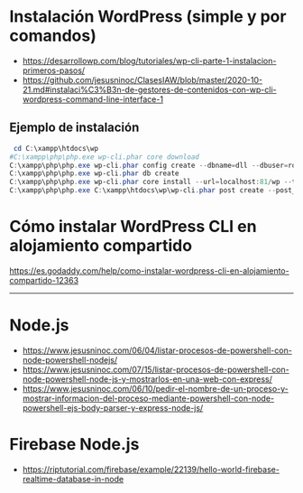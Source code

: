 # Instalación WordPress (simple y por comandos)
  - https://desarrollowp.com/blog/tutoriales/wp-cli-parte-1-instalacion-primeros-pasos/
  - https://github.com/jesusninoc/ClasesIAW/blob/master/2020-10-21.md#instalaci%C3%B3n-de-gestores-de-contenidos-con-wp-cli-wordpress-command-line-interface-1
## Ejemplo de instalación
```PowerShell
 cd C:\xampp\htdocs\wp
#C:\xampp\php\php.exe wp-cli.phar core download
C:\xampp\php\php.exe wp-cli.phar config create --dbname=dll --dbuser=root
C:\xampp\php\php.exe wp-cli.phar db create
C:\xampp\php\php.exe wp-cli.phar core install --url=localhost:81/wp --title="Este es el sitio de usuario" --admin_user=mi_usuario --admin_password=mi_contraseña --admin_email=mi@email.com
C:\xampp\php\php.exe C:\xampp\htdocs\wp\wp-cli.phar post create --post_title="$titulo" --post_content="$contenidosubir" --post_status=publish  
```

# Cómo instalar WordPress CLI en alojamiento compartido
https://es.godaddy.com/help/como-instalar-wordpress-cli-en-alojamiento-compartido-12363

----------------

# Node.js
  - https://www.jesusninoc.com/06/04/listar-procesos-de-powershell-con-node-powershell-nodejs/
  - https://www.jesusninoc.com/07/15/listar-procesos-de-powershell-con-node-powershell-node-js-y-mostrarlos-en-una-web-con-express/
  - https://www.jesusninoc.com/06/10/pedir-el-nombre-de-un-proceso-y-mostrar-informacion-del-proceso-mediante-powershell-con-node-powershell-ejs-body-parser-y-express-node-js/
  
# Firebase Node.js
* https://riptutorial.com/firebase/example/22139/hello-world-firebase-realtime-database-in-node
